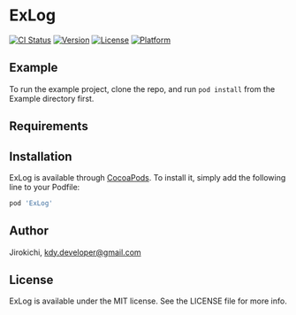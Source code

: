 # ExLog

[![CI Status](https://img.shields.io/travis/Jirokichi/ExLog.svg?style=flat)](https://travis-ci.org/Jirokichi/ExLog)
[![Version](https://img.shields.io/cocoapods/v/ExLog.svg?style=flat)](https://cocoapods.org/pods/ExLog)
[![License](https://img.shields.io/cocoapods/l/ExLog.svg?style=flat)](https://cocoapods.org/pods/ExLog)
[![Platform](https://img.shields.io/cocoapods/p/ExLog.svg?style=flat)](https://cocoapods.org/pods/ExLog)

## Example

To run the example project, clone the repo, and run `pod install` from the Example directory first.

## Requirements

## Installation

ExLog is available through [CocoaPods](https://cocoapods.org). To install
it, simply add the following line to your Podfile:

```ruby
pod 'ExLog'
```

## Author

Jirokichi, kdy.developer@gmail.com

## License

ExLog is available under the MIT license. See the LICENSE file for more info.
